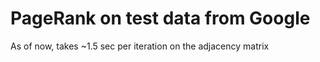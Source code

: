 # PageRank on test data from Google

As of now, takes ~1.5 sec per iteration on the adjacency matrix
  
